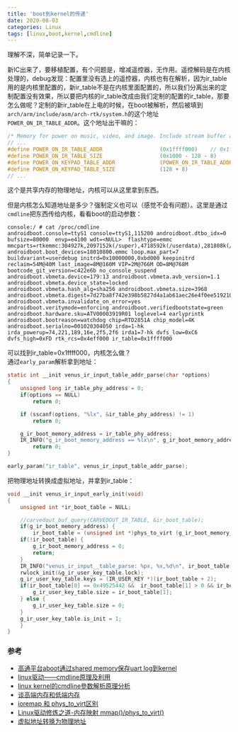 ```yaml
---
title: 'boot到kernel的传递'
date: 2020-08-03
categories: Linux
tags: [linux,boot,kernel,cmdline]
---
```



理解不深，简单记录一下。


<!-- more -->


新IC出来了，要移植配置，有个问题是，增减遥控器，无作用。遥控解码是在内核处理的，debug发现：配置里没有选上的遥控器，内核也有在解析，因为ir_table用的是内核里配置的，新ir_table不是在内核里面配置的，所以我们分离出来的定制配置没有效果，所以要把内核的ir_table改成由我们定制的配置的ir_table，那要怎么做呢？定制的新ir_table在上电的时候，在boot被解析，然后被填到`arch/arm/include/asm/arch-rtk/system.h`的这个地址`POWER_ON_IR_TABLE_ADDR`。这个地址出干嘛的：  
```c
/* Memory for power on music, video, and image. Include stream buffer and decode buffer */
// ...
#define POWER_ON_IR_TABLE_ADDR                  (0x1ffff000)    // 0x1ffff000 ~ 0x20000000
#define POWER_ON_IR_TABLE_SIZE                  (0x1000 - 128 - 8)              // 4k
#define POWER_ON_KEYPAD_TABLE_ADDR              (POWER_ON_IR_TABLE_ADDR + POWER_ON_IR_TABLE_SIZE)
#define POWER_ON_KEYPAD_TABLE_SIZE              (128 + 8)
// ...
```
这个是共享内存的物理地址，内核可以从这里拿到东西。  

但是内核怎么知道地址是多少？强制定义也可以（感觉不会有问题）。这里是通过`cmdline`把东西传给内核，看看boot的启动参数：  
```console
console:/ # cat /proc/cmdline                                                  
androidboot.console=ttyS1 console=ttyS1,115200 androidboot.dtbo_idx=0 bufsize=80000  envp=e4100 wdt=<NULL>  flashtype=emmc mmcparts=rtkemmc:304927k,2097152k(/super),4718592k(/userdata),281808k(/cache),1024k(/persist),1024k(/misc),16384k(/metadata),32768k(/boot),32768k(/recovery),8192k(/dtbo),16384k(/tvconfigs),32768k(/tvdata),24576k(/impdata),1024k(/vbmeta),65536k(/smarttv)  androidboot.boot_devices=18010800.emmc loop.max_part=7 buildvariant=userdebug initrd=0x10000000,0xbd000 keepinitrd reclaim=54M@40M last_image=8M@160M VIP=2M@766M OD=8M@768M bootcode_git_version=c422e6b no_console_suspend androidboot.vbmeta.device=179:13 androidboot.vbmeta.avb_version=1.1 androidboot.vbmeta.device_state=locked androidboot.vbmeta.hash_alg=sha256 androidboot.vbmeta.size=3968 androidboot.vbmeta.digest=7d27ba8f742e398b5827d4a1ab61aec26e4f0ee5192105877cad1e8ebb960359 androidboot.vbmeta.invalidate_on_error=yes androidboot.veritymode=enforcing androidboot.verifiedbootstate=green androidboot.hardware.sku=ATV00003919R01 loglevel=4 earlyprintk androidboot.bootreason=watchdog chip=RTD2851A chip_model=4K androidboot.serialno=001020304050 irda=1-hk irda_powerup=74,221,189,16e,2f5,2f6 irda1=7-hk dvfs_low=0xC6 dvfs_high=0xFD rtk_rcs=0x4eff000 ir_table=0x1ffff000
```

可以找到ir_table=0x1ffff000，内核怎么做？  
通过`early_param`解析拿到地址：  
```c
static int __init venus_ir_input_table_addr_parse(char *options)
{
    unsigned long ir_table_phy_address = 0;
    if(options == NULL)
        return 0;

    if (sscanf(options, "%lx", &ir_table_phy_address) != 1)
        return 0;

    g_ir_boot_memory_address = ir_table_phy_address;
    IR_INFO("g_ir_boot_memory_address == %lx\n", g_ir_boot_memory_address);
        return 0;
}

early_param("ir_table", venus_ir_input_table_addr_parse);
```

把物理地址转换成虚拟地址，并拿到ir_table：  
```c
void __init venus_ir_input_early_init(void)
{
    unsigned int *ir_boot_table = NULL;

    //carvedout_buf_query(CARVEDOUT_IR_TABLE, &ir_boot_table);
    if(g_ir_boot_memory_address) {
        ir_boot_table = (unsigned int *)phys_to_virt (g_ir_boot_memory_address);
	if(!ir_boot_table) {
	    g_ir_boot_memory_address = 0;
	    return;
	}
	IR_INFO("venus_ir_input__table_parse: %px, %x,%d\n", ir_boot_table, ir_boot_table[0], ir_boot_table[1]);
	rwlock_init(&g_ir_user_key_table.lock);
	g_ir_user_key_table.keys = (IR_USER_KEY *)(ir_boot_table + 2);
	if(ir_boot_table[0] == 0x49525442 &&  ir_boot_table[1] > 0 && ir_boot_table[1] <= MAX_IR_USER_KEY_NUM) {
	    g_ir_user_key_table.size = ir_boot_table[1];
	} else {
	    g_ir_user_key_table.size = 0;
	}
	g_ir_user_key_table.is_init = 1;
    }
}
```

### 参考  
- [高通平台aboot通过shared memory保存uart log到kernel](https://blog.csdn.net/RyanLiu_/article/details/78925515)  
- [linux驱动——cmdline原理及利用](https://blog.csdn.net/sgmenghuo/article/details/41251739?utm_source=copy)  
- [linux kernel的cmdline參数解析原理分析](https://www.cnblogs.com/tlnshuju/p/6851812.html)  
- [谈高端内存和低端内存](https://blog.csdn.net/YuZhiHui_No1/article/details/46711601)  
- [ioremap 和 phys_to_virt区别](https://blog.csdn.net/tienham/article/details/9493615)  
- [Linux驱动修炼之道-内存映射 mmap()/phys_to_virt()](https://blog.csdn.net/angle_birds/article/details/8804033)  
- [虚拟地址转换为物理地址](https://wenku.baidu.com/view/0319a8c408a1284ac85043d4.html)  

